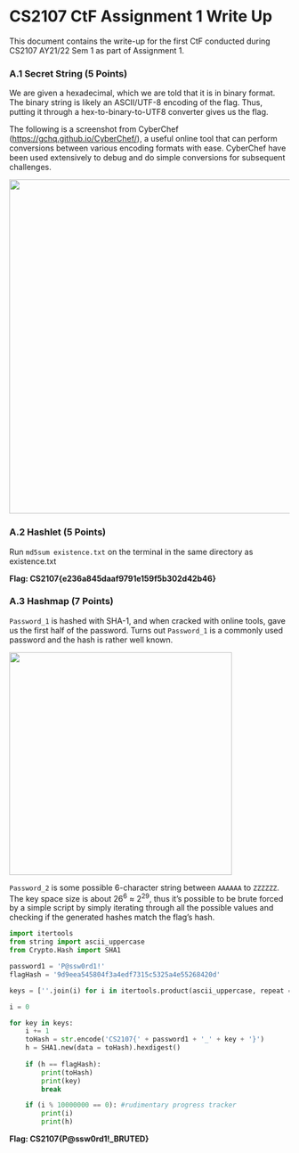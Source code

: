 # CS2107 CtF Assignment 1 Write Up

This document contains the write-up for the first CtF conducted during CS2107 AY21/22 Sem 1 as part of Assignment 1.

### A.1 Secret String (5 Points)
We are given a hexadecimal, which we are told that it is in binary format. The binary string is likely an ASCII/UTF-8 encoding of the flag. Thus, putting it through a hex-to-binary-to-UTF8 converter gives us the flag.

The following is a screenshot from CyberChef (https://gchq.github.io/CyberChef/), a useful online tool that can perform conversions between various encoding formats with ease. CyberChef have been used extensively to debug and do simple conversions for subsequent challenges.

<image width= 600 src="https://user-images.githubusercontent.com/72195240/153028849-5909c585-29f1-4b53-a7e0-43c41fe0149d.png"/>


### A.2 Hashlet (5 Points)
Run `md5sum existence.txt` on the terminal in the same directory as existence.txt

**Flag: CS2107{e236a845daaf9791e159f5b302d42b46}**


### A.3 Hashmap (7 Points)
`Password_1` is hashed with SHA-1, and when cracked with online tools, gave us the first half of the password. Turns out `Password_1` is a commonly used password and the hash is rather well known.

<image width=400 src="https://user-images.githubusercontent.com/72195240/153028879-35e3e4ed-8c44-4c2a-8199-0603368bedde.png"/>

`Password_2` is some possible 6-character string between `AAAAAA` to `ZZZZZZ`. The key space size is about 26<sup>6</sup> ≈ 2<sup>29</sup>, thus it’s possible to be brute forced by a simple script by simply iterating through all the possible values and checking if the generated hashes match the flag’s hash.

```python
import itertools
from string import ascii_uppercase
from Crypto.Hash import SHA1

password1 = 'P@ssw0rd1!'
flagHash = '9d9eea545804f3a4edf7315c5325a4e55268420d'

keys = [''.join(i) for i in itertools.product(ascii_uppercase, repeat = 6)]

i = 0

for key in keys:
    i += 1
    toHash = str.encode('CS2107{' + password1 + '_' + key + '}')
    h = SHA1.new(data = toHash).hexdigest()
    
    if (h == flagHash):
        print(toHash)
        print(key)
        break

    if (i % 10000000 == 0): #rudimentary progress tracker
        print(i)
        print(h)
```

**Flag: CS2107{P@ssw0rd1!_BRUTED}**
